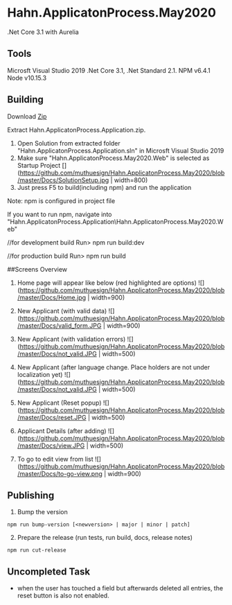 # Hahn.ApplicatonProcess.May2020
.Net Core 3.1 with Aurelia 

## Tools
Microsft Visual Studio 2019
.Net Core 3.1, .Net Standard 2.1.
NPM v6.4.1
Node v10.15.3

## Building

Download [Zip](https://github.com/muthuesign/Hahn.ApplicatonProcess.May2020)

Extract Hahn.ApplicatonProcess.Application.zip.
1. Open Solution from extracted folder "Hahn.ApplicatonProcess.Application.sln" in Microsft Visual Studio 2019
2. Make sure "Hahn.ApplicatonProcess.May2020.Web" is selected as Startup Project
	[](https://github.com/muthuesign/Hahn.ApplicatonProcess.May2020/blob/master/Docs/SolutionSetup.jpg | width=800)
3. Just press F5 to build(including npm) and run the application

Note: npm is configured in project file

If you want to run npm, navigate into "Hahn.ApplicatonProcess.Application\Hahn.ApplicatonProcess.May2020.Web"

//for development build
Run> npm run build:dev 

//for production build
Run> npm run build 

##Screens Overview

1. Home page will appear like below (red highlighted are options)
![](https://github.com/muthuesign/Hahn.ApplicatonProcess.May2020/blob/master/Docs/Home.jpg | width=900)

2. New Applicant (with valid data)
![](https://github.com/muthuesign/Hahn.ApplicatonProcess.May2020/blob/master/Docs/valid_form.JPG | width=900)

3. New Applicant (with validation errors)
![](https://github.com/muthuesign/Hahn.ApplicatonProcess.May2020/blob/master/Docs/not_valid.JPG | width=500)

3. New Applicant (after language change. Place holders are not under localization yet)
![](https://github.com/muthuesign/Hahn.ApplicatonProcess.May2020/blob/master/Docs/not_valid.JPG | width=500)

4. New Applicant (Reset popup)
![](https://github.com/muthuesign/Hahn.ApplicatonProcess.May2020/blob/master/Docs/reset.JPG | width=500)

5. Applicant Details (after adding)
![](https://github.com/muthuesign/Hahn.ApplicatonProcess.May2020/blob/master/Docs/view.JPG | width=500)

6. To go to edit view from list
![](https://github.com/muthuesign/Hahn.ApplicatonProcess.May2020/blob/master/Docs/to-go-view.png | width=900)

## Publishing

1. Bump the version
  
  ```shell
  npm run bump-version [<newversion> | major | minor | patch]
  ```

2. Prepare the release (run tests, run build, docs, release notes)
  
  ```shell
  npm run cut-release
  ```

## Uncompleted Task

- when the user has touched a field but afterwards deleted all entries, the reset button is also not enabled.

